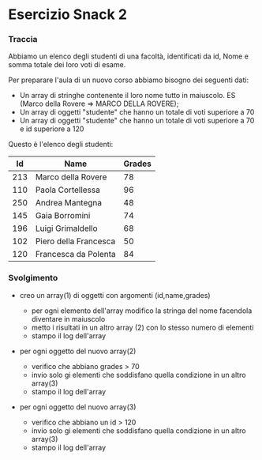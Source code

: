 # Esercizio Snack 2

### Traccia

Abbiamo un elenco degli studenti di una facoltà, identificati da id, Nome e somma totale dei loro voti di esame.

Per preparare l'aula di un nuovo corso abbiamo bisogno dei seguenti dati:

- Un array di stringhe contenente il loro nome tutto in maiuscolo. ES (Marco della Rovere => MARCO DELLA ROVERE);
- Un array di oggetti "studente" che hanno un totale di voti superiore a 70
- Un array di oggetti "studente" che hanno un totale di voti superiore a 70 e id superiore a 120

Questo è l'elenco degli studenti:

| Id  | Name                  | Grades |
| --- | --------------------- | ------ |
| 213 | Marco della Rovere    | 78     |
| 110 | Paola Cortellessa     | 96     |
| 250 | Andrea Mantegna       | 48     |
| 145 | Gaia Borromini        | 74     |
| 196 | Luigi Grimaldello     | 68     |
| 102 | Piero della Francesca | 50     |
| 120 | Francesca da Polenta  | 84     |

### Svolgimento

- creo un array(1) di oggetti con argomenti (id,name,grades)

  - per ogni elemento dell'array modifico la stringa del nome facendola diventare in maiuscolo
  - metto i risultati in un altro array (2) con lo stesso numero di elementi
  - stampo il log dell'array

- per ogni oggetto del nuovo array(2)

  - verifico che abbiano grades > 70
  - invio solo gi elementi che soddisfano quella condizione in un altro array(3)
  - stampo il log dell'array

- per ogni oggetto del nuovo array(3)
  - verifico che abbiano un id > 120
  - invio solo gi elementi che soddisfano quella condizione in un altro array(3)
  - stampo il log dell'array
